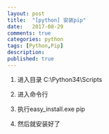```yaml
---
layout: post
title:  "[python] 安装pip"
date:   2017-08-29
comments: true
categories: python
tags: [Python,Pip]
description:
published: true
---
```



1. 进入目录 C:\Python34\Scripts

2. 进入命令行

3. 执行easy_install.exe pip

4. 然后就安装好了



